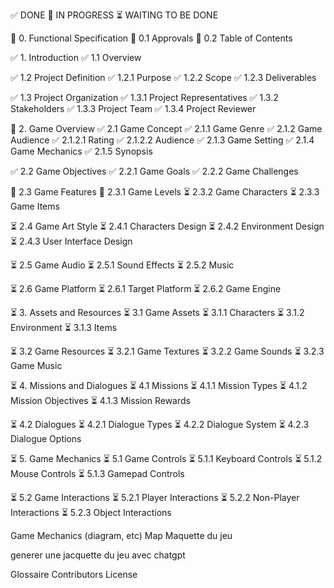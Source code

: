 ✅ DONE
📝 IN PROGRESS
⏳ WAITING TO BE DONE

📝 0. Functional Specification
📝 0.1 Approvals
📝 0.2 Table of Contents

✅ 1. Introduction
✅ 1.1 Overview

✅ 1.2 Project Definition
✅ 1.2.1 Purpose
✅ 1.2.2 Scope
✅ 1.2.3 Deliverables

✅ 1.3 Project Organization
✅ 1.3.1 Project Representatives
✅ 1.3.2 Stakeholders
✅ 1.3.3 Project Team
✅ 1.3.4 Project Reviewer



📝 2. Game Overview
✅ 2.1 Game Concept
✅ 2.1.1 Game Genre
✅ 2.1.2 Game Audience
✅ 2.1.2.1 Rating
✅ 2.1.2.2 Audience
✅ 2.1.3 Game Setting
✅ 2.1.4 Game Mechanics
✅ 2.1.5 Synopsis

✅ 2.2 Game Objectives
✅ 2.2.1 Game Goals
✅ 2.2.2 Game Challenges

📝 2.3 Game Features
📝 2.3.1 Game Levels
⏳ 2.3.2 Game Characters
⏳ 2.3.3 Game Items

⏳ 2.4 Game Art Style
⏳ 2.4.1 Characters Design
⏳ 2.4.2 Environment Design
⏳ 2.4.3 User Interface Design

⏳ 2.5 Game Audio
⏳ 2.5.1 Sound Effects
⏳ 2.5.2 Music

⏳ 2.6 Game Platform
⏳ 2.6.1 Target Platform
⏳ 2.6.2 Game Engine



⏳ 3. Assets and Resources
⏳ 3.1 Game Assets
⏳ 3.1.1 Characters
⏳ 3.1.2 Environment
⏳ 3.1.3 Items

⏳ 3.2 Game Resources
⏳ 3.2.1 Game Textures
⏳ 3.2.2 Game Sounds
⏳ 3.2.3 Game Music



⏳ 4. Missions and Dialogues
⏳ 4.1 Missions
⏳ 4.1.1 Mission Types
⏳ 4.1.2 Mission Objectives
⏳ 4.1.3 Mission Rewards

⏳ 4.2 Dialogues
⏳ 4.2.1 Dialogue Types
⏳ 4.2.2 Dialogue System
⏳ 4.2.3 Dialogue Options



⏳ 5. Game Mechanics
⏳ 5.1 Game Controls
⏳ 5.1.1 Keyboard Controls
⏳ 5.1.2 Mouse Controls
⏳ 5.1.3 Gamepad Controls

⏳ 5.2 Game Interactions
⏳ 5.2.1 Player Interactions
⏳ 5.2.2 Non-Player Interactions
⏳ 5.2.3 Object Interactions






<!-- Personas -->
Game Mechanics (diagram, etc)
Map
Maquette du jeu


generer une jacquette du jeu avec chatgpt
<!-- Projet similaire/ concurrence -->

Glossaire
Contributors
License

<!-- rajouter le nom du jeu un peu partout -->
